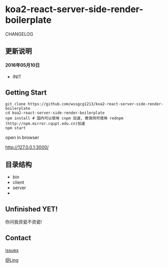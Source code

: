 # **koa2-react-server-side-render-boilerplate**

CHANGELOG

## 更新说明

#### 2016年05月10日

- INIT

## Getting Start

```
git clone https://github.com/wssgcg1213/koa2-react-server-side-render-boilerplate
cd koa2-react-server-side-render-boilerplate
npm install # 国内可以使用 cnpm 加速, 教育网可使用 rednpm (http://npm.mirror.cqupt.edu.cn)加速
npm start
```

open in browser

http://127.0.0.1:3000/ 



## 目录结构

- bin
- client
- server
- ​





## Unfinished YET!

你问我资瓷不资瓷!




## Contact

[issues](https://github.com/17koa/koa2-startkit/issues)

[@Ling](https://github.com/wssgcg1213)    
